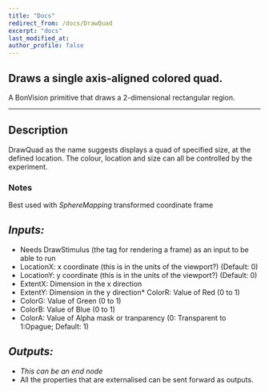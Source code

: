 ```yaml
---
title: "Docs"
redirect_from: /docs/DrawQuad
excerpt: "docs"
last_modified_at: 
author_profile: false
---
```

## Draws a single axis-aligned colored quad.
A BonVision primitive that draws a 2-dimensional rectangular region. 
***
## Description
DrawQuad as the name suggests displays a quad of specified size, at the defined location. The colour, location and size can all be controlled by the experiment.

### Notes
Best used with _SphereMapping_ transformed coordinate frame

## _Inputs:_ 
* Needs DrawStimulus (the tag for rendering a frame) as an input to be able to run
* LocationX: x coordinate (this is in the units of the viewport?) (Default: 0)
* LocationY: y coordinate (this is in the units of the viewport?) (Default: 0)
* ExtentX: Dimension in the x direction
* ExtentY: Dimension in the y direction* ColorR: Value of Red (0 to 1)
* ColorG: Value of Green (0 to 1)
* ColorB: Value of Blue (0 to 1)
* ColorA: Value of Alpha mask or tranparency (0: Transparent to 1:Opague; Default: 1)


## _Outputs:_
* _This can be an end node_
* All the properties that are externalised can be sent forward as outputs.
